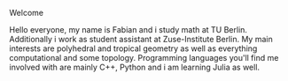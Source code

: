Welcome

Hello everyone, my name is Fabian and i study math at TU Berlin. Additionally i work as student assistant at Zuse-Institute Berlin. My main interests are polyhedral and tropical geometry as well as everything computational and some topology. Programming languages you'll find me involved with are mainly C++, Python and i am learning Julia as well.
